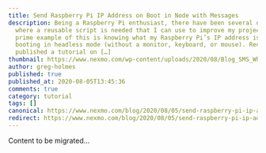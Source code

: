 ```yaml
---
title: Send Raspberry Pi IP Address on Boot in Node with Messages
description: Being a Raspberry Pi enthusiast, there have been several occasions
  where a reusable script is needed that I can use to improve my projects. A
  prime example of this is knowing what my Raspberry Pi’s IP address is when
  booting in headless mode (without a monitor, keyboard, or mouse). Recently I
  published a tutorial on […]
thumbnail: https://www.nexmo.com/wp-content/uploads/2020/08/Blog_SMS_WhatsApp_RaspberryPI_1200x600.png
author: greg-holmes
published: true
published_at: 2020-08-05T13:45:36
comments: true
category: tutorial
tags: []
canonical: https://www.nexmo.com/blog/2020/08/05/send-raspberry-pi-ip-address-on-boot-in-node-with-messages
redirect: https://www.nexmo.com/blog/2020/08/05/send-raspberry-pi-ip-address-on-boot-in-node-with-messages
---
```

Content to be migrated...
